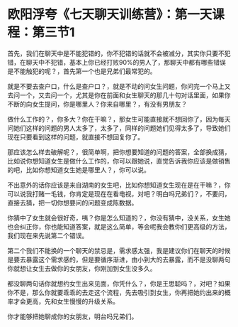# 欧阳浮夸《七天聊天训练营》：第一天课程：第三节1

首先，我们在聊天中是不能犯错的，你不犯错的话就不会被减分，其实你只要不犯错，在聊天中不犯错，基本上你已经打败90%的男人了，那聊天中都有哪些错误是不能触犯的呢？，首先第一个也是兄弟们最常犯的。

就是不要去查户口，什么是查户口？，就是不动的问女生问题，你问完一个马上又去问一个，又去问一个，尤其是你在前面和女生聊天的那几十句对话里面，如果你不断的向女生提问，你是哪里人？你来自哪里？，有没有男朋友？

做什么工作的？，你多大？你在干嘛？，那女生可能直接就不想回你了，因为每天问她们这样的问题的男人太多了，太多了，同样的问题她们见得太多了，导致她们现在只要看到这样的问题，就直接不想回复你了。

那应该怎么样去破解呢？，很简单啊，把你想要知道的问题的答案，全部换成猜，比如说你想知道女生是做什么工作的，你可以跟她说，直觉告诉我你应该是做销售的吧，比如你想知道女生她是哪里人？，你可以说。

不出意外的话你应该是来自湖南的女生吧，比如你想知道女生现在是在干嘛？，你可以说我打赌一毛钱，你肯定是现在在看电视，对吧？明白吗兄弟们？，不要问，直接去猜，把一切你想要问的问题变成陈数据。

你猜中了女生就会很好奇，咦？你是怎么知道的？，你没有猜中，没关系，女生她也会纠正你，你也能知道答案，就是这么简单，等会呢我会教你们更高级的方法，我们现在来先说第二个错误。

第二个我们不能换的一个聊天的禁忌是，需求感太强，我是建议你们在聊天的时候是要去暴露这个需求感的，但是要循序渐进，由小到大的去暴露，而不是没聊两句你就想让女生去做你的女朋友，你刚加到女生没多久。

都没聊两句话你就想约女生出来见面，你凭什么？，你是王思聪吗？，对吧？如果你不是，那么你就要乖乖的去走这个流程，先去吸引到女生，你再把她约出来的概率才会更高，先和女生慢慢的升级关系。

你才能够把她聊成你的女朋友，明台吗兄弟们。